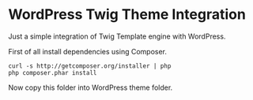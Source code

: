 # WordPress Twig Theme Integration

Just a simple integration of Twig Template engine with WordPress.

First of all install dependencies using Composer.

```
curl -s http://getcomposer.org/installer | php
php composer.phar install
```

Now copy this folder into WordPress theme folder.

